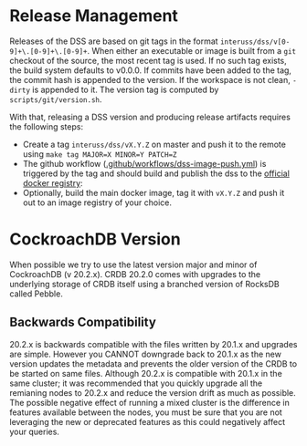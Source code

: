 # Release Management

Releases of the DSS are based on git tags in the format `interuss/dss/v[0-9]+\.[0-9]+\.[0-9]+`.
When either an executable or image is built from a `git` checkout of the source, the most recent tag
is used. If no such tag exists, the build system defaults to v0.0.0. If commits have been added to the tag,
the commit hash is appended to the version. If the workspace is not clean, `-dirty` is appended to it.
The version tag is computed by `scripts/git/version.sh`.

With that, releasing a DSS version and producing release artifacts requires the following steps:
* Create a tag `interuss/dss/vX.Y.Z` on master and push it to the remote using `make tag MAJOR=X MINOR=Y PATCH=Z`
* The github workflow ([.github/workflows/dss-image-push.yml](.github/workflows/dss-image-push.yml)) is triggered by the tag and should build and publish the dss to the [official docker registry](https://hub.docker.com/repository/docker/interuss/dss):
* Optionally, build the main docker image, tag it with `vX.Y.Z` and push it out to an image registry of your choice.

# CockroachDB Version

When possible we try to use the latest version major and minor of CockroachDB (v 20.2.x). CRDB 20.2.0 comes with upgrades to the underlying storage of CRDB itself using a branched version of RocksDB called Pebble.

## Backwards Compatibility

20.2.x is backwards compatible with the files written by 20.1.x and upgrades are simple. However you CANNOT downgrade back to 20.1.x as the new version updates the metadata and prevents the older version of the CRDB to be started on same files. Although 20.2.x is compatible with 20.1.x in the same cluster; it was recommended that you quickly upgrade all the remianing nodes to 20.2.x and reduce the version drift as much as possible. The possible negative effect of running a mixed cluster is the difference in features available between the nodes, you must be sure that you are not leveraging the new or deprecated features as this could negatively affect your queries.
